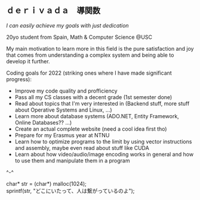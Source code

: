 ## ｄｅｒｉｖａｄａ　導関数   

_I can easily achieve my goals with just dedication_

20yo student from Spain, Math & Computer Science @USC

My main motivation to learn more in this field is the pure satisfaction and joy that comes from understanding a complex system and being able to develop it further.

Coding goals for 2022 (striking ones where I have made significant progress):

* Improve my code quality and profficiency
* Pass all my CS classes with a decent grade (1st semester done)
* Read about topics that I'm very interested in (Backend stuff, more stuff about Operative Systems and Linux, ...)
* Learn more about database systems (ADO.NET, Entity Framework, Online Databases?? ...)
* Create an actual complete website (need a cool idea first tho)
* Prepare for my Erasmus year at NTNU 
* Learn how to optimize programs to the limit by using vector instructions and assembly, maybe even read about stuff like CUDA
* Learn about how video/audio/image encoding works in general and how to use them and manipulate them in a program 

^-^

char* str = (char*) malloc(1024);\
sprintf(str, "どこにいたって、人は繋がっているのよ");
